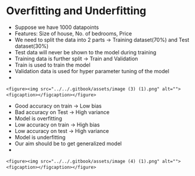 # Overfitting and Underfitting

* Suppose we have 1000 datapoints
* Features: Size of house, No. of bedrooms, Price
* We need to split the data into 2 parts -> Training dataset(70%) and Test dataset(30%)
* Test data will never be shown to the model during training
* Training data is further split -> Train and Validation
* Train is used to train the model
* Validation data is used for hyper parameter tuning of the model
*

    <figure><img src="../../.gitbook/assets/image (3) (1).png" alt=""><figcaption></figcaption></figure>
* Good accuracy on train -> Low bias&#x20;
* Bad accuracy on Test -> High variance
* Model is overfitting
* Low accuracy on train -> High bias
* Low accuracy on test -> High variance
* Model is underfitting
* Our aim should be to get generalized model
*

    <figure><img src="../../.gitbook/assets/image (4) (1).png" alt=""><figcaption></figcaption></figure>
